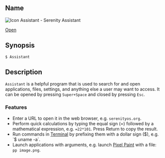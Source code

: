 ## Name

![Icon](/res/icons/16x16/app-assistant.png) Assistant - Serenity Assistant

[Open](file:///bin/Assistant)

## Synopsis

```**sh
$ Assistant
```

## Description

`Assistant` is a helpful program that is used to search for and open applications, files, settings, and anything else a user may want to access. It can be opened by pressing `Super+Space` and closed by pressing `Esc`.

### Features

* Enter a URL to open it in the web browser, e.g. `serenityos.org`.
* Perform quick calculations by typing the equal sign (=) followed by a mathematical expression, e.g. `=22*101`. Press Return to copy the result.
* Run commands in [Terminal](help://man/1/Applications/Terminal) by prefixing them with a dollar sign ($), e.g. `$ uname -a`.
* Launch applications with arguments, e.g. launch [Pixel Paint](help://man/1/Applications/PixelPaint) with a file: `pp image.png`.
